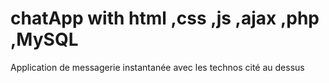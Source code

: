 # chatApp with html ,css ,js ,ajax ,php ,MySQL
Application de messagerie instantanée avec les technos cité au dessus
